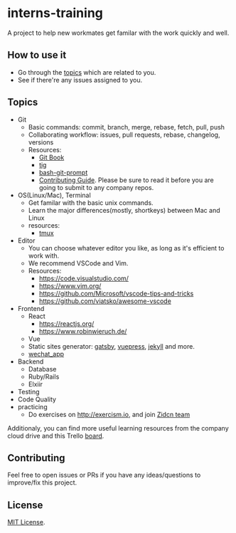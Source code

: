 # interns-training

A project to help new workmates get familar with the work quickly and well.


## How to use it

- Go through the [topics](#topics) which are related to you.
- See if there're any issues assigned to you.

## Topics

- Git
  - Basic commands: commit, branch, merge, rebase, fetch, pull, push
  - Collaborating workflow: issues, pull requests, rebase, changelog, versions
  - Resources:
    - [Git Book](https://git-scm.com/book/en/v2)
    - [tig](https://jonas.github.io/tig/)
    - [bash-git-prompt](https://github.com/magicmonty/bash-git-prompt)
    - [Contributing Guide](https://github.com/zidcn/guides/blob/master/CONTRIBUTING.md). Please be sure to read it before you are going to submit to any company repos.
- OS(Linux/Mac), Terminal
  - Get familar with the basic unix commands.
  - Learn the major differences(mostly, shortkeys) between Mac and Linux
  - resources:
    - [tmux](https://github.com/tmux/tmux)
- Editor
  - You can choose whatever editor you like, as long as it's efficient to work with.
  - We recommend VSCode and Vim.
  - Resources:
    - https://code.visualstudio.com/
    - https://www.vim.org/
    - https://github.com/Microsoft/vscode-tips-and-tricks
    - https://github.com/viatsko/awesome-vscode
- Frontend
  - React
    - https://reactjs.org/
    - https://www.robinwieruch.de/
  - Vue
  - Static sites generator: [gatsby](https://github.com/gatsbyjs/gatsby), [vuepress](https://vuepress.vuejs.org), [jekyll](https://jekyllrb.com/) and more.
  - [wechat_app](https://developers.weixin.qq.com/miniprogram/dev/index.html)
- Backend
  - Database
  - Ruby/Rails
  - Elxiir
- Testing
- Code Quality
- practicing
  - Do exercises on http://exercism.io, and join [Zidcn team](http://exercism.io/teams/zidcn/streams)

Additionaly, you can find more useful learning resources from the company cloud drive and this Trello [board](https://trello.com/b/5EWBl79M/tech-resources).


## Contributing

Feel free to open issues or PRs if you have any ideas/questions to improve/fix this project.

## License

[MIT License](LICENSE).